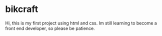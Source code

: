 # bikcraft

Hi, this is my first project using html and css. Im still learning to become a front end developer, so please be patience.
